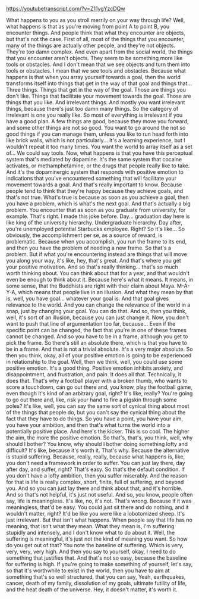 https://youtubetranscript.com/?v=Z11ygYzcDQw

 What happens to you as you stroll merrily on your way through life? Well, what happens is that as you're moving from point A to point B, you encounter things. And people think that what they encounter are objects, but that's not the case. First of all, most of the things that you encounter, many of the things are actually other people, and they're not objects. They're too damn complex. And even apart from the social world, the things that you encounter aren't objects. They seem to be something more like tools or obstacles. And I don't mean that we see objects and turn them into tools or obstacles. I mean that we see tools and obstacles. Because what happens is that when you array yourself towards a goal, then the world transforms itself into things that get in the way of that goal and things that... Three things. Things that get in the way of the goal. Those are things you don't like. Things that facilitate your movement towards the goal. Those are things that you like. And irrelevant things. And mostly you want irrelevant things, because there's just too damn many things. So the category of irrelevant is one you really like. So most of everything is irrelevant if you have a good plan. A few things are good, because they move you forward, and some other things are not so good. You want to go around the not so good things if you can manage them, unless you like to run head forth into like brick walls, which is not particularly... It's a learning experience, but I wouldn't repeat it too many times. You want the world to array itself as a set of... We could say tools. Now, what happens is that you have this perceptual system that's mediated by dopamine. It's the same system that cocaine activates, or methamphetamine, or the drugs that people really like to take. And it's the dopaminergic system that responds with positive emotion to indications that you've encountered something that will facilitate your movement towards a goal. And that's really important to know. Because people tend to think that they're happy because they achieve goals, and that's not true. What's true is because as soon as you achieve a goal, then you have a problem, which is what's the next goal. And that's actually a big problem. You encounter that as soon as you graduate from university, for example. That's right. I made this joke before. Day... graduation day here is like king of the university hierarchy. Undergraduate hierarchy. Day after, you're unemployed potential Starbucks employee. Right? So it's like... So obviously, the accomplishment per se, as a source of reward, is problematic. Because when you accomplish, you run the frame to its end, and then you have the problem of needing a new frame. So that's a problem. But if what you're encountering instead are things that will move you along your way, it's like, hey, that's great. And that's where you get your positive motivation. And so that's really thinking... that's so much worth thinking about. You can think about that for a year, and that wouldn't even be enough to think about it. Because here's what it means. It means, in some sense, that the Buddhists are right with their claim about Maya. M-A-Y-A, which means that people live in an illusion. And what they mean by that is, well, you have goal... whatever your goal is. And that goal gives relevance to the world. And you can change the relevance of the world in a snap, just by changing your goal. You can do that. And so, then you think, well, it's sort of an illusion, because you can just change it. Now, you don't want to push that line of argumentation too far, because... Even if the specific point can be changed, the fact that you're in one of these frames cannot be changed. And so you have to be in a frame, although you get to pick the frame. So there's still an absolute there, which is that you have to be in a frame. And that is not a trivial absolute. It's a very major absolute. So then you think, okay, all of your positive emotion is going to be experienced in relationship to the goal. Well, then we think, well, you could use some positive emotion. It's a good thing. Positive emotion inhibits anxiety, and disappointment, and frustration, and pain. It does all that. Technically, it does that. That's why a football player with a broken thumb, who wants to score a touchdown, can go out there and, you know, play the football game, even though it's kind of an arbitrary goal, right? It's like, really? You're going to go out there and, like, risk your hand to fire a pigskin through some poles? It's like, well, you can say the same sort of cynical thing about most of the things that people do, but you can't say the cynical thing about the fact that they have to do things. So you have a point, you have your aim, you have your ambition, and then that's what turns the world into a potentially positive place. And here's the kicker. This is so cool. The higher the aim, the more the positive emotion. So that's, that's, you think, well, why should I bother? You know, why should I bother doing something lofty and difficult? It's like, because it's worth it. That's why. Because the alternative is stupid suffering. Because, really, really, because what happens is, like, you don't need a framework in order to suffer. You can just lay there, day after day, and suffer, right? That's easy. So that's the default condition. If you don't have a lofty ambition, then you suffer miserably. And the reason for that is life is really complex, short, finite, full of suffering, and beyond you. And so you can just lay there and think about that, and it's horrible. And so that's not helpful, it's just not useful. And so, you know, people often say, life is meaningless. It's like, no, it's not. That's wrong. Because if it was meaningless, that'd be easy. You could just sit there and do nothing, and it wouldn't matter, right? It'd be like you were like a lobotomized sheep. It's just irrelevant. But that isn't what happens. When people say that life has no meaning, that isn't what they mean. What they mean is, I'm suffering stupidly and intensely, and I don't know what to do about it. Well, the suffering is meaningful, it's just not the kind of meaning you want. So how do you get out of that? You note the baseline of suffering. Which is very, very, very, very high. And then you say to yourself, okay, I need to do something that justifies that. And that's not so easy, because the baseline for suffering is high. If you're going to make something of yourself, let's say, so that it's worthwhile to exist in the world, then you have to aim at something that's so well structured, that you can say, Yeah, earthquakes, cancer, death of my family, dissolution of my goals, ultimate futility of life, and the heat death of the universe. Hey, it doesn't matter, it's worth it.